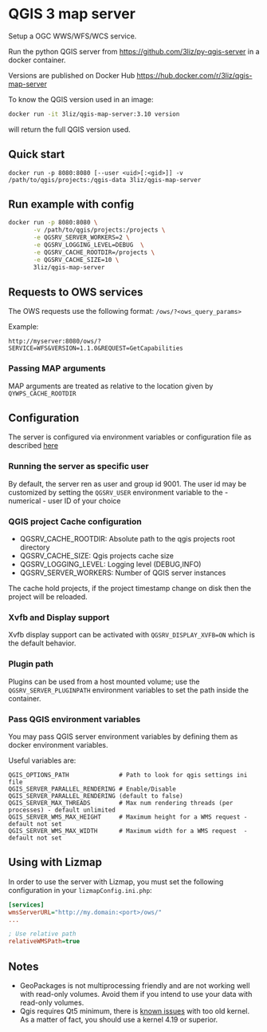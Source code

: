 # QGIS 3 map  server

Setup a OGC WWS/WFS/WCS service.

Run the python QGIS server from https://github.com/3liz/py-qgis-server in a docker container.

Versions are published on Docker Hub https://hub.docker.com/r/3liz/qgis-map-server

To know the QGIS version used in an image:
```bash
docker run -it 3liz/qgis-map-server:3.10 version
```
will return the full QGIS version used.

## Quick start 

```
docker run -p 8080:8080 [--user <uid>[:<gid>]] -v /path/to/qgis/projects:/qgis-data 3liz/qgis-map-server
```

## Run example with config

```bash
docker run -p 8080:8080 \
       -v /path/to/qgis/projects:/projects \
       -e QGSRV_SERVER_WORKERS=2 \
       -e QGSRV_LOGGING_LEVEL=DEBUG  \
       -e QGSRV_CACHE_ROOTDIR=/projects \
       -e QGSRV_CACHE_SIZE=10 \
       3liz/qgis-map-server
```

## Requests to OWS services

The OWS requests use the following format:  `/ows/?<ows_query_params>`

Example:

```
http://myserver:8080/ows/?SERVICE=WFS&VERSION=1.1.0&REQUEST=GetCapabilities
```

### Passing MAP arguments

MAP arguments are treated as relative to the location given by  `QYWPS_CACHE_ROOTDIR`

## Configuration

The server is configured via environment variables or configuration file as
described [here](https://github.com/3liz/py-qgis-server/blob/master/README.md#configuration)

### Running the server as specific user 

By default, the server ren as user and group id 9001. The user id may be customized by setting
the `QGSRV_USER` environment variable to the - numerical - user ID of your choice 


### QGIS project Cache configuration

- QGSRV\_CACHE\_ROOTDIR: Absolute path to the qgis projects root directory
- QGSRV\_CACHE\_SIZE: Qgis projects cache size
- QGSRV\_LOGGING\_LEVEL: Logging level (DEBUG,INFO)
- QGSRV\_SERVER\_WORKERS: Number of QGIS server instances

The cache hold projects, if the project timestamp change on disk then the project will be reloaded.

### Xvfb and Display support

Xvfb display support can be activated with `QGSRV_DISPLAY_XVFB=ON` which is the default behavior.

### Plugin path

Plugins can be used from a host mounted volume; use the `QGSRV_SERVER_PLUGINPATH` environment
variables to set the path inside the container.

### Pass QGIS environment variables 

You may pass QGIS server environment variables by defining them as docker environment variables.

Useful variables are:

```
QGIS_OPTIONS_PATH              # Path to look for qgis settings ini file
QGIS_SERVER_PARALLEL_RENDERING # Enable/Disable QGIS_SERVER_PARALLEL_RENDERING (default to false)
QGIS_SERVER_MAX_THREADS        # Max num rendering threads (per processes) - default unlimited
QGIS_SERVER_WMS_MAX_HEIGHT     # Maximum height for a WMS request - default not set
QGIS_SERVER_WMS_MAX_WIDTH      # Maximum width for a WMS request  - default not set
```

## Using with Lizmap

In order to use the server with Lizmap, you must set the following configuration
in your `lizmapConfig.ini.php`:

```ini
[services]
wmsServerURL="http://my.domain:<port>/ows/"
...

; Use relative path
relativeWMSPath=true
```

## Notes

* GeoPackages is not multiprocessing friendly and are not working well with read-only volumes.
Avoid them if you intend to use your data with read-only volumes.
* Qgis requires Qt5  minimum, there is [known issues](https://askubuntu.com/questions/1034313/ubuntu-18-4-libqt5core-so-5-cannot-open-shared-object-file-no-such-file-or-dir) with too old kernel. As a matter of fact, you should use a kernel 4.19 or superior.
